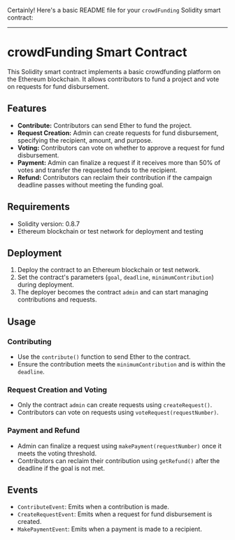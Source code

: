 Certainly! Here's a basic README file for your `crowdFunding` Solidity smart contract:

---

# crowdFunding Smart Contract

This Solidity smart contract implements a basic crowdfunding platform on the Ethereum blockchain. It allows contributors to fund a project and vote on requests for fund disbursement.

## Features

- **Contribute:** Contributors can send Ether to fund the project.
- **Request Creation:** Admin can create requests for fund disbursement, specifying the recipient, amount, and purpose.
- **Voting:** Contributors can vote on whether to approve a request for fund disbursement.
- **Payment:** Admin can finalize a request if it receives more than 50% of votes and transfer the requested funds to the recipient.
- **Refund:** Contributors can reclaim their contribution if the campaign deadline passes without meeting the funding goal.

## Requirements

- Solidity version: 0.8.7
- Ethereum blockchain or test network for deployment and testing

## Deployment

1. Deploy the contract to an Ethereum blockchain or test network.
2. Set the contract's parameters (`goal`, `deadline`, `minimumContribution`) during deployment.
3. The deployer becomes the contract `admin` and can start managing contributions and requests.

## Usage

### Contributing

- Use the `contribute()` function to send Ether to the contract.
- Ensure the contribution meets the `minimumContribution` and is within the `deadline`.

### Request Creation and Voting

- Only the contract `admin` can create requests using `createRequest()`.
- Contributors can vote on requests using `voteRequest(requestNumber)`.

### Payment and Refund

- Admin can finalize a request using `makePayment(requestNumber)` once it meets the voting threshold.
- Contributors can reclaim their contribution using `getRefund()` after the deadline if the goal is not met.

## Events

- `ContributeEvent`: Emits when a contribution is made.
- `CreateRequestEvent`: Emits when a request for fund disbursement is created.
- `MakePaymentEvent`: Emits when a payment is made to a recipient.


